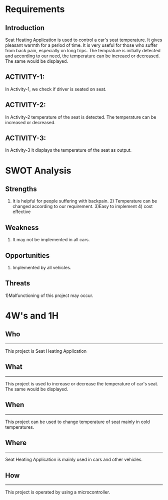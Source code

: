 # **Requirements**
## Introduction
Seat Heating Application is used to control a car's seat temperature. It gives pleasant warmth for a period of time. It is very useful for those who suffer from back pain, especially on long trips. The temprature is initially detected and according to our need, the temperature can be increaed or decreased. The same would be displayed.

## ACTIVITY-1:

In Activity-1, we check if driver is seated on seat.

## ACTIVITY-2:

In Activity-2 temperature of the seat is detected. The temperature can be increased or decreased.

## ACTIVITY-3:

In Activity-3 it displays the temperature of the seat as output.


  # SWOT Analysis
  ## Strengths
  1) It is helpful for people suffering with backpain. 2) Temperature can be changed according to our requirement. 3)Easy to implement 4) cost effective

  
  ## Weakness
  1) It may not be implemented in all cars.

  ## Opportunities
  1) Implemented by all vehicles.

  ## Threats 
  1)Malfunctioning of this project may occur.

  # 4W's and 1H
  ## Who
  ---
  This project is Seat Heating Application
  ## What
  ---
  This project is used to increase or decrease the temperature of car's seat. The same would be displayed.
  ## When
  ---
  This project can be used to change temperature of seat mainly in cold temperatures.
  ## Where
  ---
  Seat Heating Application is mainly used in cars and other vehicles.
  ## How
  ---
  This project is operated by using a microcontroller.
